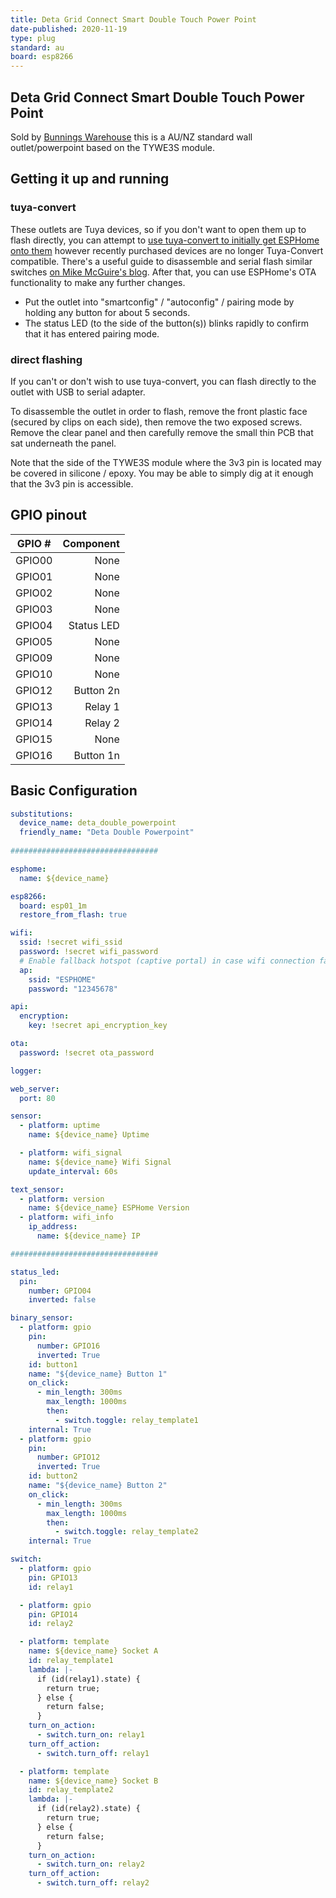 ```yaml
---
title: Deta Grid Connect Smart Double Touch Power Point
date-published: 2020-11-19
type: plug
standard: au
board: esp8266
---
```


## Deta Grid Connect Smart Double Touch Power Point

Sold by [Bunnings Warehouse](https://www.bunnings.com.au/deta-grid-connect-smart-double-touch-power-point_p0098813)
this is a AU/NZ standard wall outlet/powerpoint based on the TYWE3S module.

## Getting it up and running

### tuya-convert

These outlets are Tuya devices, so if you don't want to open them up to flash directly, you can attempt to [use tuya-convert to initially get ESPHome onto them](/guides/tuya-convert/) however recently purchased devices are no longer Tuya-Convert compatible.  There's a useful guide to disassemble and serial flash similar switches [on Mike McGuire's blog](https://blog.mikejmcguire.com/2020/05/22/deta-grid-connect-3-and-4-gang-light-switches-and-home-assistant/). After that, you can use ESPHome's OTA functionality to make any further changes.

- Put the outlet into "smartconfig" / "autoconfig" / pairing mode by holding any button for about 5 seconds.
- The status LED (to the side of the button(s)) blinks rapidly to confirm that it has entered pairing mode.

### direct flashing

If you can't or don't wish to use tuya-convert, you can flash directly to the outlet with USB to serial adapter.

To disassemble the outlet in order to flash, remove the front plastic face (secured by clips on each side),
then remove the two exposed screws. Remove the clear panel and then carefully remove the small thin PCB
that sat underneath the panel.

Note that the side of the TYWE3S module where the 3v3 pin is located may be covered in silicone / epoxy.
You may be able to simply dig at it enough that the 3v3 pin is accessible.

## GPIO pinout

| GPIO # |  Component |
| :----: | ---------: |
| GPIO00 |       None |
| GPIO01 |       None |
| GPIO02 |       None |
| GPIO03 |       None |
| GPIO04 | Status LED |
| GPIO05 |       None |
| GPIO09 |       None |
| GPIO10 |       None |
| GPIO12 |  Button 2n |
| GPIO13 |    Relay 1 |
| GPIO14 |    Relay 2 |
| GPIO15 |       None |
| GPIO16 |  Button 1n |

## Basic Configuration

```yaml
substitutions:
  device_name: deta_double_powerpoint
  friendly_name: "Deta Double Powerpoint"
  
#################################

esphome:
  name: ${device_name}

esp8266:
  board: esp01_1m
  restore_from_flash: true

wifi:
  ssid: !secret wifi_ssid
  password: !secret wifi_password
  # Enable fallback hotspot (captive portal) in case wifi connection fails
  ap:
    ssid: "ESPHOME"
    password: "12345678"

api:
  encryption:
    key: !secret api_encryption_key

ota:
  password: !secret ota_password

logger:

web_server:
  port: 80

sensor:
  - platform: uptime
    name: ${device_name} Uptime

  - platform: wifi_signal
    name: ${device_name} Wifi Signal
    update_interval: 60s

text_sensor:  
  - platform: version
    name: ${device_name} ESPHome Version
  - platform: wifi_info
    ip_address:
      name: ${device_name} IP

#################################

status_led:
  pin:
    number: GPIO04
    inverted: false

binary_sensor:
  - platform: gpio
    pin:
      number: GPIO16
      inverted: True
    id: button1
    name: "${device_name} Button 1"
    on_click:
      - min_length: 300ms
        max_length: 1000ms
        then:
          - switch.toggle: relay_template1
    internal: True
  - platform: gpio
    pin:
      number: GPIO12
      inverted: True
    id: button2
    name: "${device_name} Button 2"
    on_click:
      - min_length: 300ms
        max_length: 1000ms
        then:
          - switch.toggle: relay_template2
    internal: True

switch:
  - platform: gpio
    pin: GPIO13
    id: relay1

  - platform: gpio
    pin: GPIO14
    id: relay2

  - platform: template
    name: ${device_name} Socket A
    id: relay_template1
    lambda: |-
      if (id(relay1).state) {
        return true;
      } else {
        return false;
      }
    turn_on_action:
      - switch.turn_on: relay1
    turn_off_action:
      - switch.turn_off: relay1

  - platform: template
    name: ${device_name} Socket B
    id: relay_template2
    lambda: |-
      if (id(relay2).state) {
        return true;
      } else {
        return false;
      }
    turn_on_action:
      - switch.turn_on: relay2
    turn_off_action:
      - switch.turn_off: relay2
```
